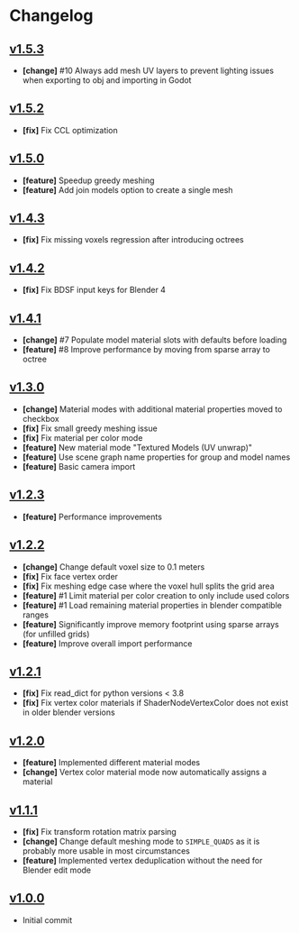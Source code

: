 # Changelog

## [v1.5.3](https://github.com/AstrorEnales/blender_magicavoxel/releases/tag/v1.5.3)

  * **[change]** #10 Always add mesh UV layers to prevent lighting issues when exporting to obj and importing in Godot

## [v1.5.2](https://github.com/AstrorEnales/blender_magicavoxel/releases/tag/v1.5.2)

  * **[fix]** Fix CCL optimization

## [v1.5.0](https://github.com/AstrorEnales/blender_magicavoxel/releases/tag/v1.5.0)

  * **[feature]** Speedup greedy meshing
  * **[feature]** Add join models option to create a single mesh

## [v1.4.3](https://github.com/AstrorEnales/blender_magicavoxel/releases/tag/v1.4.3)

  * **[fix]** Fix missing voxels regression after introducing octrees

## [v1.4.2](https://github.com/AstrorEnales/blender_magicavoxel/releases/tag/v1.4.2)

  * **[fix]** Fix BDSF input keys for Blender 4

## [v1.4.1](https://github.com/AstrorEnales/blender_magicavoxel/releases/tag/v1.4.1)

  * **[change]** #7 Populate model material slots with defaults before loading
  * **[feature]** #8 Improve performance by moving from sparse array to octree

## [v1.3.0](https://github.com/AstrorEnales/blender_magicavoxel/releases/tag/v1.3.0)

  * **[change]** Material modes with additional material properties moved to checkbox
  * **[fix]** Fix small greedy meshing issue
  * **[fix]** Fix material per color mode
  * **[feature]** New material mode "Textured Models (UV unwrap)"
  * **[feature]** Use scene graph name properties for group and model names
  * **[feature]** Basic camera import

## [v1.2.3](https://github.com/AstrorEnales/blender_magicavoxel/releases/tag/v1.2.3)

  * **[feature]** Performance improvements

## [v1.2.2](https://github.com/AstrorEnales/blender_magicavoxel/releases/tag/v1.2.2)

  * **[change]** Change default voxel size to 0.1 meters
  * **[fix]** Fix face vertex order
  * **[fix]** Fix meshing edge case where the voxel hull splits the grid area
  * **[feature]** #1 Limit material per color creation to only include used colors
  * **[feature]** #1 Load remaining material properties in blender compatible ranges
  * **[feature]** Significantly improve memory footprint using sparse arrays (for unfilled grids)
  * **[feature]** Improve overall import performance

## [v1.2.1](https://github.com/AstrorEnales/blender_magicavoxel/releases/tag/v1.2.1)

 * **[fix]** Fix read_dict for python versions < 3.8
 * **[fix]** Fix vertex color materials if ShaderNodeVertexColor does not exist in older blender versions

## [v1.2.0](https://github.com/AstrorEnales/blender_magicavoxel/releases/tag/v1.2.0)

  * **[feature]** Implemented different material modes
  * **[change]** Vertex color material mode now automatically assigns a material

## [v1.1.1](https://github.com/AstrorEnales/blender_magicavoxel/releases/tag/v1.1.1)

  * **[fix]** Fix transform rotation matrix parsing
  * **[change]** Change default meshing mode to `SIMPLE_QUADS` as it is probably more usable in most circumstances
  * **[feature]** Implemented vertex deduplication without the need for Blender edit mode

## [v1.0.0](https://github.com/AstrorEnales/blender_magicavoxel/releases/tag/v1.0.0)

  * Initial commit